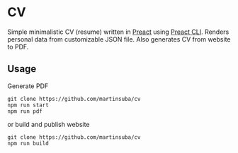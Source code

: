 # CV

Simple minimalistic CV (resume) written in [Preact](https://preactjs.com/) using [Preact CLI](https://github.com/preactjs/preact-cli). Renders personal data from customizable JSON file. Also generates CV from website to PDF.

## Usage
Generate PDF
```
git clone https://github.com/martinsuba/cv
npm run start
npm run pdf
```
or build and publish website
```
git clone https://github.com/martinsuba/cv
npm run build
```
